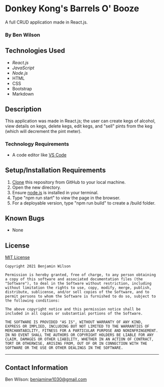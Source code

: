 # Donkey Kong's Barrels O' Booze

A full CRUD application made in React.js.

### By Ben Wilson

## Technologies Used

* _React.js_
* _JavaScript_
* _Node.js_
* HTML
* CSS
* Bootstrap
* Markdown

## Description
This application was made in React.js; the user can create kegs of alcohol, view details on kegs, delete kegs, edit kegs, and "sell" pints from the keg (which will decrement the pint meter).

### Technology Requirements

* A code editor like [VS Code](https://code.visualstudio.com/)

## Setup/Installation Requirements

1. [Clone](https://docs.github.com/en/github/creating-cloning-and-archiving-repositories/cloning-a-repository-from-github/cloning-a-repository) this repository from GitHub to your local machine.
2. Open the new directory.
3. Ensure [node.js](https://nodejs.org/en/) is installed in your terminal.
4. Type "npm run start" to view the page in the browser.
5. For a deployable version, type "npm run build" to create a /build folder.

## Known Bugs

* None

## License

[MIT License](https://opensource.org/licenses/MIT)

```
Copyright 2021 Benjamin Wilson

Permission is hereby granted, free of charge, to any person obtaining a copy of this software and associated documentation files (the "Software"), to deal in the Software without restriction, including without limitation the rights to use, copy, modify, merge, publish, distribute, sublicense, and/or sell copies of the Software, and to permit persons to whom the Software is furnished to do so, subject to the following conditions:

The above copyright notice and this permission notice shall be included in all copies or substantial portions of the Software.

THE SOFTWARE IS PROVIDED "AS IS", WITHOUT WARRANTY OF ANY KIND, EXPRESS OR IMPLIED, INCLUDING BUT NOT LIMITED TO THE WARRANTIES OF MERCHANTABILITY, FITNESS FOR A PARTICULAR PURPOSE AND NONINFRINGEMENT. IN NO EVENT SHALL THE AUTHORS OR COPYRIGHT HOLDERS BE LIABLE FOR ANY CLAIM, DAMAGES OR OTHER LIABILITY, WHETHER IN AN ACTION OF CONTRACT, TORT OR OTHERWISE, ARISING FROM, OUT OF OR IN CONNECTION WITH THE SOFTWARE OR THE USE OR OTHER DEALINGS IN THE SOFTWARE.

```

---

## Contact Information

Ben Wilson: <benjaminw1030@gmail.com>